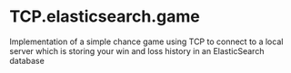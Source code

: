 # TCP.elasticsearch.game
Implementation of a simple chance game using TCP to connect to a local server which is storing your win and loss history in an ElasticSearch database
